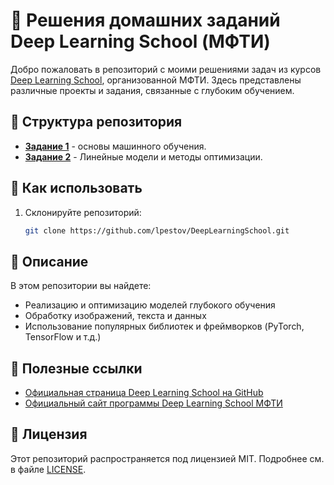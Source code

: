 # 🧠 Решения домашних заданий Deep Learning School (МФТИ)

Добро пожаловать в репозиторий с моими решениями задач из курсов [Deep Learning School](https://github.com/DLSchool), организованной МФТИ. Здесь представлены различные проекты и задания, связанные с глубоким обучением.

## 📂 Структура репозитория

- **[Задание 1](./HW1%20-%20The%20basics%20of%20machine%20learning)** - основы машинного обучения.
- **[Задание 2](./HW2%20-%20Linear%20models%20and%20optimization%20methods)** - Линейные модели и методы оптимизации.


## 🚀 Как использовать

1. Склонируйте репозиторий:
   ```bash
   git clone https://github.com/lpestov/DeepLearningSchool.git

## 📜 Описание

В этом репозитории вы найдете:

- Реализацию и оптимизацию моделей глубокого обучения
- Обработку изображений, текста и данных
- Использование популярных библиотек и фреймворков (PyTorch, TensorFlow и т.д.)

## 🔗 Полезные ссылки

- [Официальная страница Deep Learning School на GitHub](https://github.com/DLSchool)
- [Официальный сайт программы Deep Learning School МФТИ](https://dlschool.org)

## 📄 Лицензия

Этот репозиторий распространяется под лицензией MIT. Подробнее см. в файле [LICENSE](https://github.com/lpestov/DeepLearningSchool/blob/master/LICENSE).

